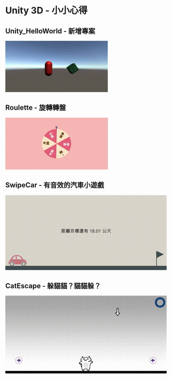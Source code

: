 # Unity 3D - 小小心得

## Unity_HelloWorld - 新增專案
![Unity_HelloWorld - 新增專案](./_Gif_/Unity_HelloWorld.gif)

## Roulette - 旋轉轉盤
![Roulette - 旋轉轉盤](./_Gif_/Roulette.gif)

## SwipeCar - 有音效的汽車小遊戲
![SwipeCar - 有音效的汽車小遊戲](./_Gif_/SwipeCar.gif)

## CatEscape - 躲貓貓？貓貓躲？
![CatEscape - 躲貓貓？貓貓躲？](./_Gif_/CatEscape.gif)
